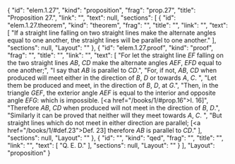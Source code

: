{
  "id": "elem.1.27",
  "kind": "proposition",
  "frag": "prop.27",
  "title": "Proposition 27.",
  "link": "",
  "text": null,
  "sections": [
    {
      "id": "elem.1.27.theorem",
      "kind": "theorem",
      "frag": "",
      "title": "",
      "link": "",
      "text": [
        "If a straight line falling on two straight lines make the alternate angles equal to one another, the straight lines will be parallel to one another."
      ],
      "sections": null,
      "Layout": ""
    },
    {
      "id": "elem.1.27.proof",
      "kind": "proof",
      "frag": "",
      "title": "",
      "link": "",
      "text": [
        "For let the straight line <var>EF</var> falling on the two straight lines <var>AB</var>, <var>CD</var> make the alternate angles <var>AEF</var>, <var>EFD</var> equal to one another;",
        "I say that <var>AB</var> is parallel to <var>CD</var>.",
        "For, if not, <var>AB</var>, <var>CD</var> when produced will meet either in the direction of <var>B</var>, <var>D</var> or towards <var>A</var>, <var>C</var>. ",
        "Let them be produced and meet, in the direction of <var>B</var>, <var>D</var>, at <var>G</var>.",
        "Then, in the triangle <var>GEF</var>, the exterior angle <var>AEF</var> is equal to the interior and opposite angle <var>EFG</var>: which is impossible. [<a href=\"/books/1/#prop.16\">I. 16</a>]",
        "Therefore <var>AB</var>, <var>CD</var> when produced will not meet in the direction of <var>B</var>, <var>D</var>.",
        "Similarly it can be proved that neither will they meet towards <var>A</var>, <var>C</var>. ",
        "But straight lines which do not meet in either direction are parallel; [<a href=\"/books/1/#def.23\">Def. 23</a>] therefore <var>AB</var> is parallel to <var>CD</var>."
      ],
      "sections": null,
      "Layout": ""
    },
    {
      "id": "",
      "kind": "qed",
      "frag": "",
      "title": "",
      "link": "",
      "text": [
        "Q. E. D."
      ],
      "sections": null,
      "Layout": ""
    }
  ],
  "Layout": "proposition"
}
